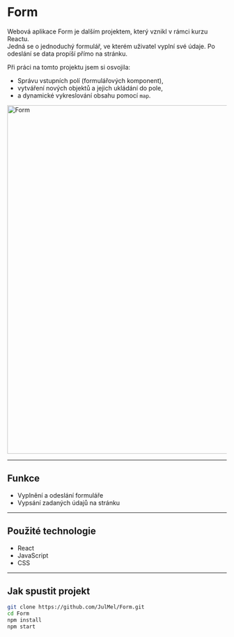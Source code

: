 # Form 

Webová aplikace Form je dalším projektem, který vznikl v rámci kurzu Reactu.  
Jedná se o jednoduchý formulář, ve kterém uživatel vyplní své údaje. Po odeslání se data propíší přímo na stránku.

Při práci na tomto projektu jsem si osvojila:
- Správu vstupních polí (formulářových komponent),
- vytváření nových objektů a jejich ukládání do pole,
- a dynamické vykreslování obsahu pomocí `map`.

<img width="800" alt="Form" src="https://github.com/user-attachments/assets/07568598-2ef1-4a13-b38c-4bbdfaab780d" />

---

## Funkce
- Vyplnění a odeslání formuláře
- Vypsání zadaných údajů na stránku

---

## Použité technologie
- React
- JavaScript
- CSS

---

## Jak spustit projekt

```bash
git clone https://github.com/JulMel/Form.git
cd Form
npm install
npm start
